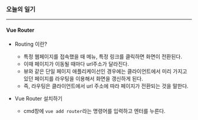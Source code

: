 ### 오늘의 일기
---
#### Vue Router
+ Routing 이란?
  + 특정 웹페이지를 접속했을 때 메뉴, 특정 링크를 클릭하면 화면이 전환된다. 
  + 이때 페이지가 이동될 때마다 url주소가 달라진다. 
  + 뷰와 같은 단일 페이지 애플리케이선인 경우에는 클라이언트에서 미리 가지고 있던 페이지를 라우팅을 이용해서 화면을 갱신하게 된다.
  + 즉, 라우팅은 클라이언트에서 url 주소에 따라 페이지가 전환되는 것을 말한다.

+ Vue Router 설치하기
  + cmd창에 `vue add router`라는 명령어를 입력하고 엔터를 누른다.
  
